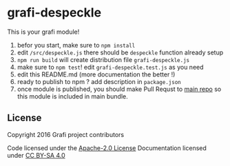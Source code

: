 # grafi-despeckle

This is your grafi module!

1. befor you start, make sure to `npm install`
1. edit `/src/despeckle.js` there should be `despeckle` function already setup
1. `npm run build` will create distribution file `grafi-despeckle.js`
1. make sure to `npm test`! edit `grafi-despeckle.test.js` as you need
1. edit this README.md (more documentation the better !)
1. ready to publish to npm ? add description in `package.json`
1. once module is published, you should make Pull Requst to [main repo](https://github.com/grafijs/grafi) so this module is included in main bundle.

## License
Copyright 2016 Grafi project contributors

Code licensed under the [Apache-2.0 License](http://www.apache.org/licenses/LICENSE-2.0)
Documentation licensed under [CC BY-SA 4.0](http://creativecommons.org/licenses/by-sa/4.0/)
